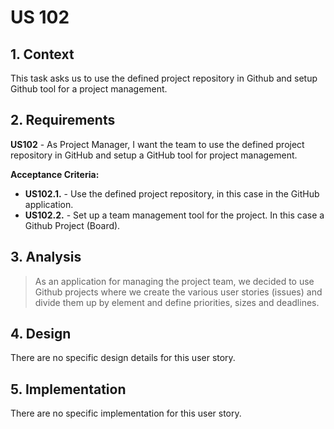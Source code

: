 # US 102


## 1. Context

This task asks us to use the defined project repository in Github and setup Github tool for a project management.


## 2. Requirements


**US102** - As Project Manager, I want the team to use the defined project repository in GitHub and setup a GitHub
tool for project management.

**Acceptance Criteria:**

- **US102.1.** - Use the defined project repository, in this case in the GitHub application.
- **US102.2.** - Set up a team management tool for the project. In this case a Github Project (Board). 



## 3. Analysis

> As an application for managing the project team, we decided to use Github projects where we create the various user stories (issues) and divide them up by element and define priorities, sizes and deadlines.

## 4. Design

There are no specific design details for this user story.

## 5. Implementation

There are no specific implementation for this user story. 